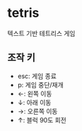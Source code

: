 # tetris
텍스트 기반 테트리스 게임

## 조작 키

- esc: 게임 종료
- p: 게임 중단/재개
- ←: 왼쪽 이동
- ↓: 아래 이동
- →: 오른쪽 이동
- ↑: 블럭 90도 회전
